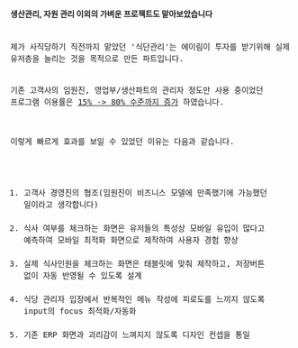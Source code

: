 #### 생산관리, 자원 관리 이외의 가벼운 프로젝트도 맡아보았습니다

<code style='font-size: 100%; line-height: 1.5'>
제가 사직당하기 직전까지 맡았던 '식단관리'는 에이림이 투자를 받기위해 실제 유저층을 늘리는 것을 목적으로 만든 파트입니다.

기존 고객사의 임원진, 영업부/생산파트의 관리자 정도만 사용 중이었던 프로그램 이용률은 <u>15% -> 80% 수준까지 증가</u> 하였습니다.

이렇게 빠르게 효과를 보일 수 있었던 이유는 다음과 같습니다.

1. 고객사 경영진의 협조(임원진이 비즈니스 모델에 만족했기에 가능했던 일이라고 생각합니다)
2. 식사 여부를 체크하는 화면은 유저들의 특성상 모바일 유입이 많다고 예측하여 모바일 최적화 화면으로 제작하여 사용자 경험 향상
3. 실제 식사인원을 체크하는 화면은 태블릿에 맞춰 제작하고, 저장버튼 없이 자동 반영될 수 있도록 설계
4. 식당 관리자 입장에서 반복적인 메뉴 작성에 피로도를 느끼지 않도록 input의 focus 최적화/자동화
5. 기존 ERP 화면과 괴리감이 느껴지지 않도록 디자인 컨셉을 통일

[comment]: <> ([에이림 식단관리 홍보영상]&#40;https://www.youtube.com/watch?v=orh92L-LyAY&#41;)
</code>

<br />
